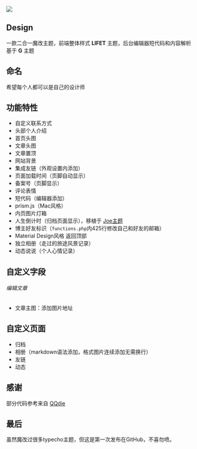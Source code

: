 ![](https://cdn.jsdelivr.net/gh/imyolen/img/design-zs.png)

## Design
一款二合一魔改主题，前端整体样式 **LIFET** 主题，后台编辑器短代码和内容解析基于 **G** 主题
## 命名
希望每个人都可以是自己的设计师
## 功能特性

 - 自定义联系方式
 - 头部个人介绍
 - 首页头图
 - 文章头图
 - 文章置顶
 - 网站背景
 - 集成友链（外观设置内添加）
 - 页面加载时间（页脚自动显示）
 - 备案号（页脚显示）
 - 评论表情
 - 短代码（编辑器添加）
 - prism.js（Mac风格）
 - 内页图片灯箱
 - 人生倒计时（归档页面显示），移植于 [Joe主题](https://ae.js.cn/about.html)
 - 博主好友标识（`functions.php`内425行修改自己和好友的邮箱）
 - Material Design风格 返回顶部
 - 独立相册（走过的旅途风景记录）
 - 动态说说（个人心情记录）
 
 ## 自定义字段
 ###### 编辑文章
 - 文章主图：添加图片地址
## 自定义页面
 - 归档
 - 相册（markdown语法添加，格式图片连续添加无需换行）
 - 友链
 - 动态

## 感谢
部分代码参考来自 [QQdie](https://qqdie.com/)

## 最后
虽然魔改过很多typecho主题，但这是第一次发布在GitHub，不喜勿喷。
